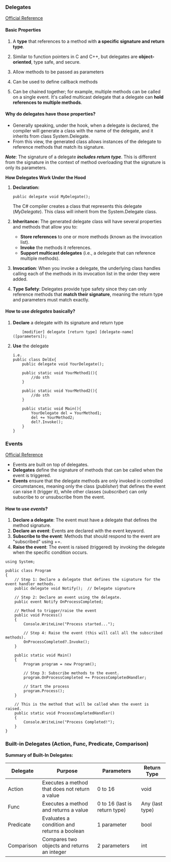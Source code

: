 ### Delegates

[Official Reference](https://learn.microsoft.com/en-us/dotnet/csharp/programming-guide/delegates/)

#### Basic Properties

1. A **type** that references to a method with **a specific signature and return type**.
2. Similar to function pointers in C and C++, but delegates are **object-oriented**, type safe, and secure.

3. Allow methods to be passed as parameters
4. Can be used to define callback methods
5. Can be chained together; for example, multiple methods can be called on a single event. It's called multicast delegate that a delegate can **hold references to multiple methods**.

#### Why do delegates have those properties?

- Generally speaking, under the hook, when a delegate is declared, the compiler will generate a class with the name of the delegate, and it inherits from class System.Delegate.
- From this view, the generated class allows instances of the delegate to reference methods that match its signature.

***Note***: The signature of a delegate ***includes return type***. This is different from the signature in the context of method overloading that the signature is only its parameters.

**How Delegates Work Under the Hood**
1. **Declaration:**
    ```
    public delegate void MyDelegate();
    ```
    The C# compiler creates a class that represents this delegate (*MyDelegate*). This class will inherit from the System.Delegate class.

1. **Inheritance:** The generated delegate class will have several properties and methods that allow you to:
    - **Store references** to one or more methods (known as the invocation list).
    - **Invoke** the methods it references.
    - **Support multicast delegates** (i.e., a delegate that can reference multiple methods).

1. **Invocation**: When you invoke a delegate, the underlying class handles calling each of the methods in its invocation list in the order they were added.
1. **Type Safety**: Delegates provide type safety since they can only reference methods that **match their signature**, meaning the return type and parameters must match exactly.

#### How to use *delegates* basically?

1. **Declare** a delegate with its signature and return type
    ```
        [modifier] delegate [return type] [delegate-name] ([parameters]);
    ```
1. **Use** the delegate
    
    ```
    i.e.
    public class DelEx{
        public delegate void YourDelegate();

        public static void YourMethod1(){
            //do sth
        }

        public static void YourMethod2(){
            //do sth
        }

        public static void Main(){
            YourDelegate del = YourMethod1; 
            del += YourMethod2; 
            del?.Invoke(); 
        }
    }
    ```

### Events

[Official Reference](https://learn.microsoft.com/en-us/dotnet/csharp/programming-guide/events/)

- Events are built on top of delegates.
- **Delegates** define the signature of methods that can be called when the event is triggered.
- **Events** ensure that the delegate methods are only invoked in controlled circumstances, meaning only the class (*publisher*) that defines the event can raise it (trigger it), while other classes (*subscriber*) can only subscribe to or unsubscribe from the event.

#### How to use *events*?

1. **Declare a delegate**: The event must have a delegate that defines the method signature.
1. **Declare an event**: Events are declared with the event keyword.
1. **Subscribe to the event**: Methods that should respond to the event are "subscribed" using +=.
1. **Raise the event**: The event is raised (triggered) by invoking the delegate when the specific condition occurs.

```
using System;

public class Program
{
    // Step 1: Declare a delegate that defines the signature for the event handler methods.
    public delegate void Notify();  // Delegate signature

    // Step 2: Declare an event using the delegate.
    public event Notify OnProcessCompleted;

    // Method to trigger/raise the event
    public void Process()
    {
        Console.WriteLine("Process started...");

        // Step 4: Raise the event (this will call all the subscribed methods).
        OnProcessCompleted?.Invoke();
    }

    public static void Main()
    {
        Program program = new Program();

        // Step 3: Subscribe methods to the event.
        program.OnProcessCompleted += ProcessCompletedHandler;

        // Start the process
        program.Process();
    }

    // This is the method that will be called when the event is raised.
    public static void ProcessCompletedHandler()
    {
        Console.WriteLine("Process Completed!");
    }
}
```

### Built-in Delegates (Action, Func, Predicate, Comparison)
**Summary of Built-In Delegates:**

|Delegate|	Purpose	|Parameters|	Return Type|
|-|-|-|-|
|Action|	Executes a method that does not return a value|	0 to 16	|void|
|Func|	Executes a method and returns a value|	0 to 16 (last is return type)| Any (last type)|
|Predicate|	Evaluates a condition and returns a boolean|	1 parameter	|bool|
|Comparison|	Compares two objects and returns an integer|	2 parameters|	int|
